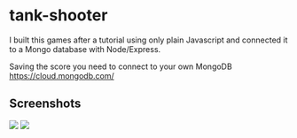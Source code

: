 # tank-shooter
I built this games after a tutorial using only plain Javascript and connected it to a Mongo database with Node/Express.

Saving the score you need to connect to your own MongoDB https://cloud.mongodb.com/

## Screenshots
![](screenshots/image1.png)
![](screenshots/image2.png)
